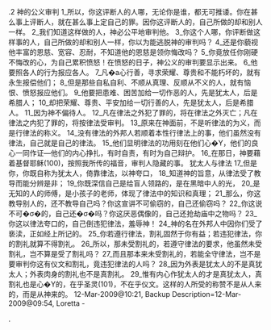 .2 
神的公义审判 
1_所以，你这评断人的人哪，无论你是谁，都无可推诿。你在甚么事上评断人，就在甚么事上定自己的罪。因你这评断人的，自己所做的却和别人一样。 2_我们知道这样做的人，神必公平地审判他。 3_你这个人哪，你评断做这样事的人，自己所做的却和别人一样，你以为能逃脱神的审判吗？ 4_还是你藐视他丰富的恩慈、宽容、忍耐，不知道他的恩慈是领你悔改吗？ 5_你竟放任你刚硬不悔改的心，为自己累积愤怒！在愤怒的日子，神公义的审判要显示出来。 6_他要照各人的行为报应各人。 7_凡�a心行善，寻求荣耀、尊贵和不能朽坏的，就有永生报偿他们； 8_但是那些自私自利、不顺从真理、反顺从不义的人，就有恼恨、愤怒报应他们。 9_他要把患难、困苦加给一切作恶的人，先是犹太人，后是希腊人； 10_却把荣耀、尊贵、平安加给一切行善的人，先是犹太人，后是希腊人。 11_因为神不偏待人。 
12_凡在律法之外犯了罪的，将在律法之外灭亡；凡在律法之内犯了罪的，将按律法受审判。 13_原来在神面前，不是听律法的为义，而是行律法的称义。 14_没有律法的外邦人若顺着本性行律法上的事，他们虽然没有律法，自己就是自己的律法。 15_他们显明律法的功用刻在他们心�Y，他们的良心一同作证―他们的内心挣扎，有时自责，有时为自己辩护。 16_在那日，神要藉着基督耶稣(100)，按照我所传的福音，审判人隐藏的事。 
犹太人与律法 
17_但是你，你既自称为犹太人，倚靠律法，以神夸口， 18_知道神的旨意，从律法受了教导而能分辨是非； 19_你既深信自己是给盲人领路的，是在黑暗中人的光， 20_是无知的人的师傅，是小孩子的老师，体现了律法中的知识和真理； 21_那么，你这教导别人的，还不教导自己吗？你这宣讲不可偷窃的，自己还偷窃吗？ 22_你这说不可�σ�的，自己还�σ�吗？你这厌恶偶像的，自己还抢劫庙中之物吗？ 23_你这以律法夸口的，自己倒违犯律法，羞辱神！ 24_神的名在外邦人中因你们受了亵渎，正如经上所记的。 
25_你若遵行律法，割礼固然于你有益；若违犯律法，你的割礼就算不得割礼。 26_所以，那未受割礼的，若遵守律法的要求，他虽然未受割礼，岂不算是受了割礼吗？ 27_而且那本来未受割礼的，若能全守律法，岂不是要审判你这有仪文和割礼，竟违犯律法的人吗？ 28_因为外表是犹太人的不是真犹太人；外表肉身的割礼也不是真割礼。 29_惟有内心作犹太人的才是真犹太人，真割礼也是心�Y的，在乎圣灵(101)，不在乎仪文。这样的人所受的称赞不是从人来的，而是从神来的。 
12-Mar-2009@10:21, Backup Description=12-Mar-2009@09:54, Loretta - 

.